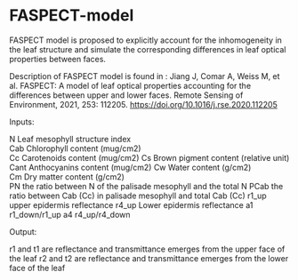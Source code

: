 # FASPECT-model
FASPECT model is proposed to explicitly account for the inhomogeneity in the leaf structure and simulate the corresponding differences in leaf optical properties between faces.

Description of FASPECT model is found in : Jiang J, Comar A, Weiss M, et al. FASPECT: A model of leaf optical properties accounting for the differences between upper and lower faces. Remote Sensing of Environment, 2021, 253: 112205. https://doi.org/10.1016/j.rse.2020.112205

Inputs:

N	            Leaf mesophyll structure index                          
Cab	        Chlorophyll content (mug/cm2) 	                   
Cc            Carotenoids content (mug/cm2)
Cs            Brown pigment content (relative unit)               
Cant          Anthocyanins content (mug/cm2)
Cw	        Water content (g/cm2) 			               
Cm	        Dry matter content (g/cm2)	                        
PN            the ratio between N  of the palisade mesophyll and the total N 
PCab          the ratio between Cab (Cc) in palisade mesophyll and total Cab (Cc)
r1_up          upper epidermis reflectance
r4_up          Lower epidermis reflectance
a1             r1_down/r1_up
a4             r4_up/r4_down

Output:

r1 and t1 are reflectance and transmittance emerges from the upper face of the leaf
r2 and t2 are reflectance and transmittance emerges from the lower face of the leaf
